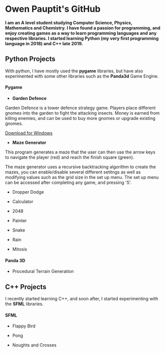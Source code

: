 # Owen Pauptit's GitHub

**I am an A level student studying Computer Science, Physics, Mathematics and Chemistry. I have found a passion for programming, and enjoy creating games as a way to learn programming languages and any respective libraries. I started learning Python (my very first programming language in 2018) and C++ late 2019.**

## Python Projects

With python, I have mostly used the **pygame** libraries, but have also experimented with some other libraries such as the **Panda3d** Game Engine.

#### Pygame

- **Garden Defence**

Garden Defence is a tower defence strategy game. Players place different gnomes into the garden to fight the attacking insects. Money is earned from killing enemies, and can be used to buy more gnomes or upgrade existing gnomes. 

[Download for Windows](/ProgramRepos/Pygame-GardenDefence/GardenDefence.zip?raw=true)

- **Maze Generator**

This program generates a maze that the user can then use the arrow keys to navigate the player (red) and reach the finish square (green).

The maze generator uses a recursive backtracking algorithm to create the mazes, you can enable/disable several different setitngs as well as modifying values such as the grid size in the set up menu. The set up menu can be accessed after completing any game, and pressing 'S'.

- Dropper Dodge

- Calculator

- 2048

- Painter

- Snake

- Rain

- Mitosis


#### Panda 3D

- Procedural Terrain Generation

## C++ Projects

I recently started learning C++, and soon after, I started experimenting with the **SFML** libraries.

#### SFML

- Flappy Bird

- Pong

- Noughts and Crosses
